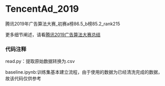 # TencentAd_2019
腾讯2019年广告算法大赛_初赛a榜86.5_b榜85.2_rank215

更多细节阐述，请看[腾讯2019广告算法大赛总结](https://blog.csdn.net/Kaitiren/article/details/38513715)

### 代码注释
read.py：提取原始数据转换为.csv

baseline.ipynb:训练集基本建立流程，由于使用的数据为已经清洗完成的数据，故该代码仅供参考
